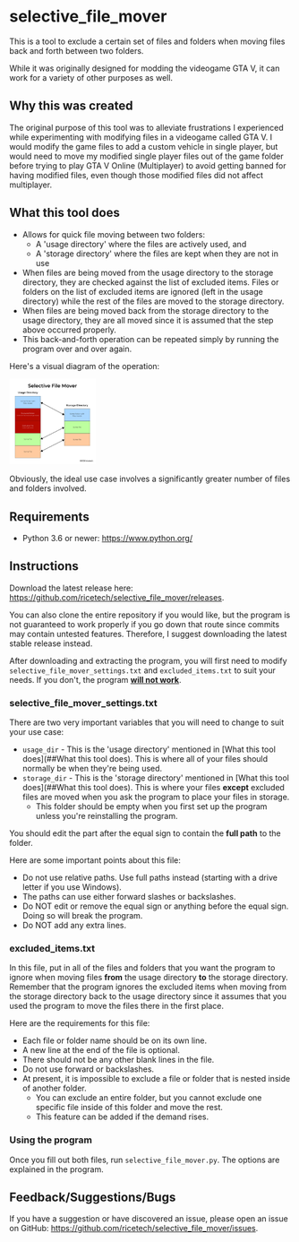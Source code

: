# selective_file_mover

This is a tool to exclude a certain set of files and folders when moving files back and forth between two folders.

While it was originally designed for modding the videogame GTA V, it can work for a variety of other purposes as well.

## Why this was created

The original purpose of this tool was to alleviate frustrations I experienced while experimenting with modifying files in a videogame called GTA V. I would modify the game files to add a custom vehicle in single player, but would need to move my modified single player files out of the game folder before trying to play GTA V Online (Multiplayer) to avoid getting banned for having modified files, even though those modified files did not affect multiplayer.

## What this tool does

- Allows for quick file moving between two folders:
  - A 'usage directory' where the files are actively used, and
  - A 'storage directory' where the files are kept when they are not in use
- When files are being moved from the usage directory to the storage directory, they are checked against the list of excluded items. Files or folders on the list of excluded items are ignored (left in the usage directory) while the rest of the files are moved to the storage directory.
- When files are being moved back from the storage directory to the usage directory, they are all moved since it is assumed that the step above occurred properly.
- This back-and-forth operation can be repeated simply by running the program over and over again.

Here's a visual diagram of the operation:

<img src="README.assets/How it works.png" alt="How it works" style="zoom: 15%;" />

Obviously, the ideal use case involves a significantly greater number of files and folders involved.

## Requirements

- Python 3.6 or newer: https://www.python.org/

## Instructions

Download the latest release here: https://github.com/ricetech/selective_file_mover/releases. 

You can also clone the entire repository if you would like, but the program is not guaranteed to work properly if you go down that route since commits may contain untested features. Therefore, I suggest downloading the latest stable release instead.

After downloading and extracting the program, you will first need to modify `selective_file_mover_settings.txt` and `excluded_items.txt` to suit your needs. If  you don't, the program <u>__will not work__</u>.

### selective_file_mover_settings.txt

There are two very important variables that you will need to change to suit your use case:

- `usage_dir` - This is the 'usage directory' mentioned in [What this tool does](##What this tool does). This is where all of your files should normally be when they're being used.
- `storage_dir` - This is the 'storage directory' mentioned in [What this tool does](##What this tool does). This is where your files **except** excluded files are moved when you ask the program to place your files in storage.
  - This folder should be empty when you first set up the program unless you're reinstalling the program.

You should edit the part after the equal sign to contain the **full path** to the folder.

Here are some important points about this file:

- Do not use relative paths. Use full paths instead (starting with a drive letter if you use Windows).
- The paths can use either forward slashes or backslashes.
- Do NOT edit or remove the equal sign or anything before the equal sign. Doing so will break the program.
- Do NOT add any extra lines.

### excluded_items.txt

In this file, put in all of the files and folders that you want the program to ignore when moving files **from** the usage directory **to** the storage directory. Remember that the program ignores the excluded items when moving from the storage directory back to the usage directory since it assumes that you used the program to move the files there in the first place.

Here are the requirements for this file:

- Each file or folder name should be on its own line.
- A new line at the end of the file is optional.
- There should not be any other blank lines in the file.
- Do not use forward or backslashes.
- At present, it is impossible to exclude a file or folder that is nested inside of another folder.
  - You can exclude an entire folder, but you cannot exclude one specific file inside of this folder and move the rest.
  - This feature can be added if the demand rises.

### Using the program

Once you fill out both files, run `selective_file_mover.py`. The options are explained in the program.

## Feedback/Suggestions/Bugs

If you have a suggestion or have discovered an issue, please open an issue on GitHub: https://github.com/ricetech/selective_file_mover/issues.